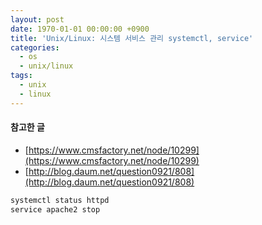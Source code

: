 ```yaml
---
layout: post
date: 1970-01-01 00:00:00 +0900
title: 'Unix/Linux: 시스템 서비스 관리 systemctl, service'
categories:
  - os
  - unix/linux
tags:
  - unix
  - linux
---
```


#### 참고한 글
- [https://www.cmsfactory.net/node/10299](https://www.cmsfactory.net/node/10299)
- [http://blog.daum.net/question0921/808](http://blog.daum.net/question0921/808)

```bash
systemctl status httpd
service apache2 stop
```
